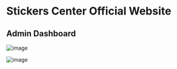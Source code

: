 # Stickers Center Official Website

## Admin Dashboard


![image](https://user-images.githubusercontent.com/38184193/69984509-eeb33180-1541-11ea-87af-52bdeaebc62b.png)


![image](https://user-images.githubusercontent.com/38184193/69984326-8c5a3100-1541-11ea-948e-a4841b0b30ca.png)
